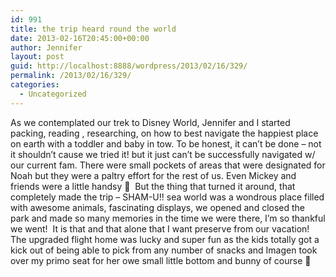 ```yaml
---
id: 991
title: the trip heard round the world
date: 2013-02-16T20:45:00+00:00
author: Jennifer
layout: post
guid: http://localhost:8888/wordpress/2013/02/16/329/
permalink: /2013/02/16/329/
categories:
  - Uncategorized
---
```

As we contemplated our trek to Disney World, Jennifer and I started packing, reading , researching, on how to best navigate the happiest place on earth with a toddler and baby in tow. To be honest, it can&#8217;t be done &#8211; not it shouldn&#8217;t cause we tried it! but it just can&#8217;t be successfully navigated w/ our current fam. There were small pockets of areas that were designated for Noah but they were a paltry effort for the rest of us. Even Mickey and friends were a little handsy 🙂 &nbsp;But the thing that turned it around, that completely made the trip &#8211; SHAM-U!! sea world was a wondrous place filled with awesome animals, fascinating displays, we opened and closed the park and made so many memories in the time we were there, I&#8217;m so thankful we went! &nbsp;It is that and that alone that I want preserve from our vacation! The upgraded flight home was lucky and super fun as the kids totally got a kick out of being able to pick from any number of snacks and Imagen took over my primo seat for her owe small little bottom and bunny of course 🙂